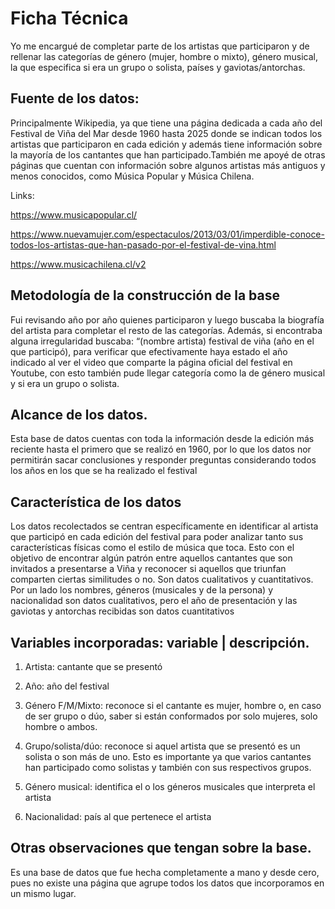 # Ficha Técnica

Yo me encargué de completar parte de los artistas que participaron y de rellenar las categorías de género (mujer, hombre o mixto), género musical, la que especifica si era un grupo o solista, países y gaviotas/antorchas. 

## Fuente de los datos:
 
Principalmente Wikipedia, ya que tiene una página dedicada a cada año del Festival de Viña del Mar desde 1960 hasta 2025 donde se indican todos los artistas que participaron en cada edición y además tiene información sobre la mayoría de los cantantes que han participado.También me apoyé de otras páginas que cuentan con información sobre algunos artistas más antiguos y menos conocidos, como Música Popular y Música Chilena.

Links:

https://www.musicapopular.cl/

https://www.nuevamujer.com/espectaculos/2013/03/01/imperdible-conoce-todos-los-artistas-que-han-pasado-por-el-festival-de-vina.html

https://www.musicachilena.cl/v2

## Metodología de la construcción de la base

Fui revisando año por año quienes participaron y luego buscaba la biografía del artista para completar el resto de las categorías. Además, si encontraba alguna irregularidad buscaba: “(nombre artista) festival de viña (año en el que participó), para verificar que efectivamente haya estado el año indicado al ver el video que comparte la página oficial del festival en Youtube, con esto también pude llegar categoría como la de género musical y si era un grupo o solista.

## Alcance de los datos.

Esta base de datos cuentas con toda la información desde la edición más reciente hasta el primero que se realizó en 1960, por lo que los datos nor permitirán sacar conclusiones y responder preguntas considerando todos los años en los que se ha realizado el festival

## Característica de los datos

Los datos recolectados se centran específicamente en identificar al artista que participó en cada edición del festival para poder analizar tanto sus características físicas como el estilo de música que toca. Esto con el objetivo de encontrar algún patrón entre aquellos cantantes que son invitados a presentarse a Viña y reconocer si aquellos que triunfan comparten ciertas similitudes o no.
Son datos cualitativos y cuantitativos. Por un lado los nombres, géneros (musicales y de la persona) y nacionalidad son datos cualitativos, pero el año de presentación y las gaviotas y antorchas recibidas son datos cuantitativos

## Variables incorporadas: variable | descripción.

1. Artista: cantante que se presentó

2. Año: año del festival

3. Género F/M/Mixto: reconoce si el cantante es mujer, hombre o, en caso de ser grupo o dúo, saber si están conformados por solo mujeres, solo hombre o ambos.

4. Grupo/solista/dúo: reconoce si aquel artista que se presentó es un solista o son más de uno. Esto es importante ya que varios cantantes han participado como solistas y también con sus respectivos grupos.

5. Género musical: identifica el o los géneros musicales que interpreta el artista

6. Nacionalidad: país al que pertenece el artista

## Otras observaciones que tengan sobre la base.

Es una base de datos que fue hecha completamente a mano y desde cero, pues no existe una página que agrupe todos los datos que incorporamos en un mismo lugar.

